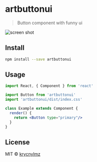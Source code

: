 # artbuttonui

> Button component with funny ui

![screen shot]("./img/ss.png")

## Install

```bash
npm install --save artbuttonui
```

## Usage

```jsx
import React, { Component } from 'react'

import Button from 'artbuttonui'
import 'artbuttonui/dist/index.css'

class Example extends Component {
  render() {
    return <Button type="primary"/>
  }
}
```

## License

MIT © [krycnylmz](https://github.com/krycnylmz)
